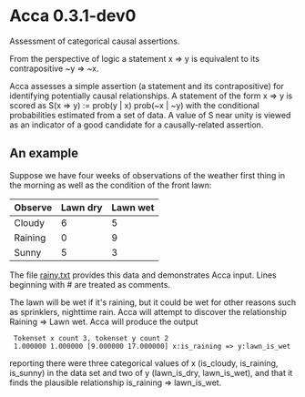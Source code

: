 # Acca 0.3.1-dev0

Assessment of categorical causal assertions.

From the perspective of logic a statement x => y is equivalent to its
contrapositive ~y => ~x.

Acca assesses a simple assertion (a statement and its contrapositive) for
identifying potentially causal relationships. A statement of the form x => y is
scored as S(x => y) := prob(y | x) prob(~x | ~y) with the conditional
probabilities estimated from a set of data. A value of S near unity is viewed
as an indicator of a good candidate for a causally-related assertion.

## An example

Suppose we have four weeks of observations of the weather first thing in the
morning as well as the condition of the front lawn:

| Observe | Lawn dry | Lawn wet |
|---------|----------|----------|
| Cloudy  |     6    |     5    |
| Raining |     0    |     9    |
| Sunny   |     5    |     3    |

The file [rainy.txt](ex/rainy.txt) provides this data and demonstrates
Acca input. Lines beginning with # are treated as comments.

The lawn will be wet if it's raining, but it could be wet for other reasons
such as sprinklers, nighttime rain. Acca will attempt to discover the
relationship Raining => Lawn wet.
Acca will produce the output

     Tokenset x count 3, tokenset y count 2
     1.000000 1.000000 [9.000000 17.000000] x:is_raining => y:lawn_is_wet

reporting there were three categorical values of x (is\_cloudy, is\_raining, 
is\_sunny) in the data set and two of y (lawn\_is\_dry, lawn\_is\_wet), and
that it finds the plausible relationship is\_raining => lawn\_is\_wet.

